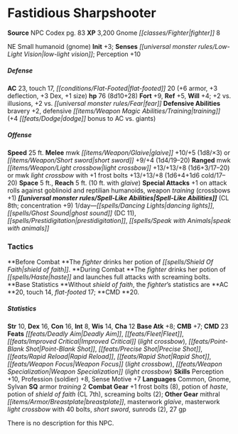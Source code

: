 ﻿---
cssclass: [monsters]
title1: Fastidious Sharpshooter
title2: Fastidious Sharpshooter
CR: 7
sources:
- name: NPC Codex
  page: 83
  link: http://paizo.com/products/btpy8v3a?Pathfinder-Roleplaying-Game-NPC-Codex
XP: 3200
race: Gnome
classes:
- fighter 8
alignment: NE
size: Small
type: humanoid
subtypes:
- gnome
initiative:
  bonus: 3
senses:
  low-light vision: true
AC:
  AC: 23
  touch: 17
  flat_footed: 20
  components:
    armor: 6
    deflection: 3
    dex: 3
    size: 1
HP:
  HP: 76
  long: 8d10+28
saves:
  fort: 9
  ref: 5
  will: 4
  other: +2 vs. illusions, +2 vs. fear
defensive_abilities:
- bravery +2
- defensive training (+4 dodge bonus to AC vs. giants)
speeds:
  base: 25
attacks:
  melee:
  - - text: mwk glaive +10/+5 (1d8/×3)
      entries:
      - - damage: 1d8
          crit_multiplier: 3
      attack: mwk glaive
      bonus:
      - 10
      - 5
  - - text: short sword +9/+4 (1d4/19-20)
      entries:
      - - damage: 1d4
          crit_range: 19-20
      attack: short sword
      bonus:
      - 9
      - 4
  ranged:
  - - text: mwk light crossbow +13/+13/+8 (1d6+3/17-20)
      entries:
      - - damage: 1d6+3
          crit_range: 17-20
      attack: mwk light crossbow
      bonus:
      - 13
      - 13
      - 8
  - - text: mwk light crossbow with +1 frost bolts +13/+13/+8 (1d6+4+1d6 cold/17-20)
      entries:
      - - damage: 1d6+4+1d6
          type: cold
          crit_range: 17-20
      attack: mwk light crossbow with +1 frost bolts
      bonus:
      - 13
      - 13
      - 8
  special:
  - +1 on attack rolls against goblinoid and reptilian humanoids
  - weapon training (crossbows +1)
space: 5
reach: 5
reach_other: 10 ft. with glaive
spell_like_abilities:
  entries:
  - name: dancing lights
    source: default
    freq: 1/day
  - name: ghost sound
    source: default
    freq: 1/day
    DC: 11
  - name: prestidigitation
    source: default
    freq: 1/day
  - name: speak with animals
    source: default
    freq: 1/day
  sources:
  - name: default
    CL: 8
    concentration: 9
tactics:
  Before Combat: The fighter drinks her potion of shield of faith.
  During Combat: The fighter drinks her potion of haste and launches full attacks
    with screaming bolts.
  Base Statistics: Without shield of faith, the fighter's statistics are AC 20, touch
    14, flat-footed 17; CMD 20.
ability_scores:
  STR: 10
  DEX: 16
  CON: 16
  INT: 8
  WIS: 14
  CHA: 12
BAB: 8
CMB: 7
CMD: 23
feats:
- name: Deadly Aim
- name: Fleet
- name: Improved Critical (light crossbow)
- name: Point-Blank Shot
- name: Precise Shot
- name: Rapid Reload
- name: Rapid Shot
- name: Weapon Focus (light crossbow)
- name: Weapon Specialization (light crossbow)
skills:
  Perception: 10
  Profession (soldier): 8
  Sense Motive: 7
languages:
- Common
- Gnome
- Sylvan
special_qualities:
- armor training 2
gear:
  combat:
  - +1 frost bolts (8)
  - potion of haste
  - potion of shield of faith (CL 7th)
  - screaming bolts (2)
  other:
  - mithral breastplate
  - masterwork glaive
  - masterwork light crossbow with 40 bolts
  - short sword
  - sunrods (2)
  - 27 gp
desc_long: There is no description for this NPC.

---

# Fastidious Sharpshooter

**Source** NPC Codex pg. 83
**XP** 3,200
Gnome _[[classes/Fighter|fighter]]_ 8

NE Small humanoid (gnome)
**Init** +3; **Senses** _[[universal monster rules/Low-Light Vision|low-light vision]]_; Perception +10

##### Defense

**AC** 23, touch 17, _[[conditions/Flat-Footed|flat-footed]]_ 20 (+6 armor, +3 deflection, +3 Dex, +1 size)
**hp** 76 (8d10+28)
**Fort** +9, **Ref** +5, **Will** +4; +2 vs. illusions, +2 vs. _[[universal monster rules/Fear|fear]]_
**Defensive Abilities** bravery +2, defensive _[[items/Weapon Magic Abilities/Training|training]]_ (+4 _[[feats/Dodge|dodge]]_ bonus to AC vs. giants)

##### Offense
**Speed** 25 ft.
**Melee** mwk _[[items/Weapon/Glaive|glaive]]_ +10/+5 (1d8/×3) or _[[items/Weapon/Short sword|short sword]]_ +9/+4 (1d4/19–20)
**Ranged** mwk _[[items/Weapon/Light crossbow|light crossbow]]_ +13/+13/+8 (1d6+3/17–20) or mwk _light crossbow_ with +1 frost bolts +13/+13/+8 (1d6+4+1d6 cold/17–20)
**Space** 5 ft., **Reach** 5 ft. (10 ft. with _glaive_)
**Special Attacks** +1 on attack rolls against goblinoid and reptilian humanoids, weapon _training_ (crossbows +1)
**_[[universal monster rules/Spell-Like Abilities|Spell-Like Abilities]]_** (CL 8th; concentration +9)
1/day—_[[spells/Dancing Lights|dancing lights]]_, _[[spells/Ghost Sound|ghost sound]]_ (DC 11), _[[spells/Prestidigitation|prestidigitation]]_, _[[spells/Speak with Animals|speak with animals]]_

### Tactics

**Before Combat **The _fighter_ drinks her potion of _[[spells/Shield Of Faith|shield of faith]]_.
**During Combat **The _fighter_ drinks her potion of _[[spells/Haste|haste]]_ and launches full attacks with screaming bolts.
**Base Statistics **Without _shield of faith_, the _fighter_’s statistics are **AC **20, touch 14, _flat-footed_ 17; **CMD **20.

##### Statistics
**Str** 10, **Dex** 16, **Con** 16, **Int** 8, **Wis** 14, **Cha** 12
**Base Atk** +8; **CMB** +7; **CMD** 23
**Feats** _[[feats/Deadly Aim|Deadly Aim]]_, _[[feats/Fleet|Fleet]]_, _[[feats/Improved Critical|Improved Critical]]_ (_light crossbow_), _[[feats/Point-Blank Shot|Point-Blank Shot]]_, _[[feats/Precise Shot|Precise Shot]]_, _[[feats/Rapid Reload|Rapid Reload]]_, _[[feats/Rapid Shot|Rapid Shot]]_, _[[feats/Weapon Focus|Weapon Focus]]_ (_light crossbow_), _[[feats/Weapon Specialization|Weapon Specialization]]_ (_light crossbow_)
**Skills** Perception +10, Profession (soldier) +8, Sense Motive +7
**Languages** Common, Gnome, Sylvan
**SQ** armor _training_ 2
**Combat Gear** +1 frost bolts (8), potion of _haste_, potion of _shield of faith_ (CL 7th), screaming bolts (2); **Other Gear** mithral _[[items/Armor/Breastplate|breastplate]]_, masterwork _glaive_, masterwork _light crossbow_ with 40 bolts, _short sword_, sunrods (2), 27 gp

There is no description for this NPC.